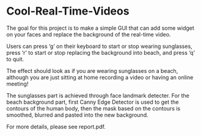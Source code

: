 # Cool-Real-Time-Videos

The goal for this project is to make a simple GUI that can add some widget on your faces and replace the background of the real-time video. 

Users can press ‘g’ on their keyboard to start or stop wearing sunglasses, press ‘r’ to start or stop replacing the background into beach, and press ‘q’ to quit.

The effect should look as if you are wearing sunglasses on a beach, although you are just sitting at home recording a video or having an online meeting! 

The sunglasses part is achieved through face landmark detecter. For the beach background part, first Canny Edge Detector is used to get the contours of the human body, then the mask based on the contours is smoothed, blurred and pasted into the new background.

For more details, please see report.pdf.
